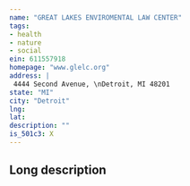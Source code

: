 ```yaml
---
name: "GREAT LAKES ENVIROMENTAL LAW CENTER"
tags:
- health
- nature
- social
ein: 611557918
homepage: "www.glelc.org"
address: |
 4444 Second Avenue, \nDetroit, MI 48201
state: "MI"
city: "Detroit"
lng: 
lat: 
description: ""
is_501c3: X
---
```


## Long description


